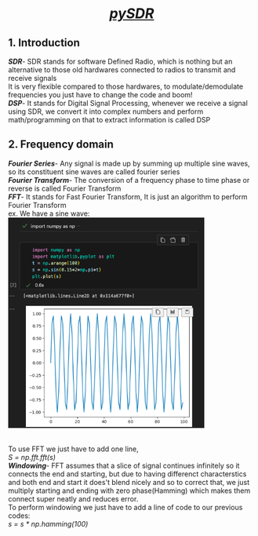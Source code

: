 <h1 align="center"> <b><i><u> pySDR</u></i></b></h1>
<h2>1. Introduction</h2>
<p><b><i>SDR</i></b>- SDR stands for software Defined Radio, which is nothing but an alternative to those old hardwares connected to radios to transmit and receive signals<br> It is very flexible compared to those hardwares, to modulate/demodulate frequencies you just have to change the code and boom! <br>
<b><i>DSP</i></b>- It stands for Digital Signal Processing, whenever we receive a signal using SDR, we convert it into complex numbers and perform math/programming on that to extract information is called DSP
<h2>2. Frequency domain</h2>
<p><b><i>Fourier Series</i></b>- Any signal is made up by summing up multiple sine waves, so its constituent sine waves are called fourier series<br>
<b><i>Fourier Transform</i></b>- The conversion of a frequency phase to time phase or reverse is called Fourier Transform<br>
<b><i>FFT</i></b>- It stands for Fast Fourier Transform, It is just an algorithm to perform Fourier Transform <br>
 ex. We have a sine wave:<br>
<img src="sin-wave.png" alt="Alt Text" width="400"/>


<br> To use FFT we just have to add one line, <br><i>
S = np.fft.fft(s)</i><br>
<b><i>Windowing</i></b>- FFT assumes that a slice of signal continues infinitely so it connects the end and starting, but due to having differenct characterstics and both end and start it does't blend nicely and so to correct that, we just multiply starting and ending with zero phase(Hamming) which makes them connect super neatly and reduces error.<br>
To perform windowing we just have to add a line of code to our previous codes: <br><i>
s = s * np.hamming(100)</i>
